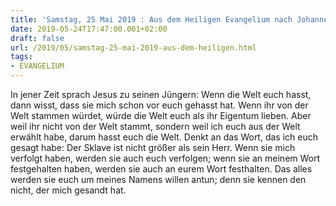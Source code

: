 ```yaml
---
title: 'Samstag, 25 Mai 2019 : Aus dem Heiligen Evangelium nach Johannes - Joh 15,18-21.'
date: 2019-05-24T17:47:00.001+02:00
draft: false
url: /2019/05/samstag-25-mai-2019-aus-dem-heiligen.html
tags: 
- EVANGELIUM
---
```


In jener Zeit sprach Jesus zu seinen Jüngern: Wenn die Welt euch hasst, dann wisst, dass sie mich schon vor euch gehasst hat. Wenn ihr von der Welt stammen würdet, würde die Welt euch als ihr Eigentum lieben. Aber weil ihr nicht von der Welt stammt, sondern weil ich euch aus der Welt erwählt habe, darum hasst euch die Welt. Denkt an das Wort, das ich euch gesagt habe: Der Sklave ist nicht größer als sein Herr. Wenn sie mich verfolgt haben, werden sie auch euch verfolgen; wenn sie an meinem Wort festgehalten haben, werden sie auch an eurem Wort festhalten. Das alles werden sie euch um meines Namens willen antun; denn sie kennen den nicht, der mich gesandt hat.